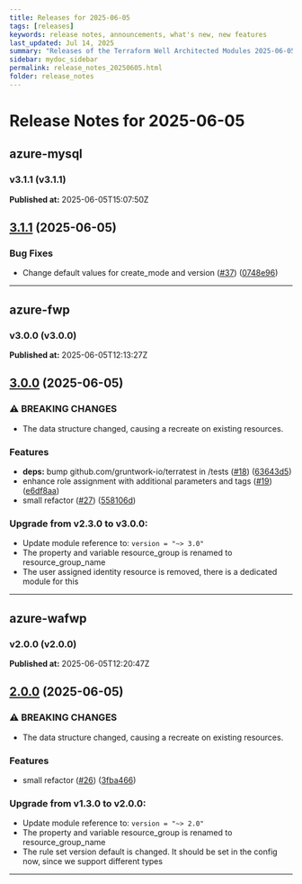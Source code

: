 ```yaml
---
title: Releases for 2025-06-05
tags: [releases]
keywords: release notes, announcements, what's new, new features
last_updated: Jul 14, 2025
summary: "Releases of the Terraform Well Architected Modules 2025-06-05"
sidebar: mydoc_sidebar
permalink: release_notes_20250605.html
folder: release_notes
---
```


# Release Notes for 2025-06-05

## azure-mysql
### v3.1.1 (v3.1.1)
**Published at:** 2025-06-05T15:07:50Z

## [3.1.1](https://github.com/CloudNationHQ/terraform-azure-mysql/compare/v3.1.0...v3.1.1) (2025-06-05)


### Bug Fixes

* Change default values for create_mode and version ([#37](https://github.com/CloudNationHQ/terraform-azure-mysql/issues/37)) ([0748e96](https://github.com/CloudNationHQ/terraform-azure-mysql/commit/0748e96c2570f7d936529e5eeaaef018ef272503))

---

## azure-fwp
### v3.0.0 (v3.0.0)
**Published at:** 2025-06-05T12:13:27Z

## [3.0.0](https://github.com/CloudNationHQ/terraform-azure-fwp/compare/v2.3.0...v3.0.0) (2025-06-05)


### ⚠ BREAKING CHANGES

* The data structure changed, causing a recreate on existing resources.

### Features

* **deps:** bump github.com/gruntwork-io/terratest in /tests ([#18](https://github.com/CloudNationHQ/terraform-azure-fwp/issues/18)) ([63643d5](https://github.com/CloudNationHQ/terraform-azure-fwp/commit/63643d5998a3aee6a81e1decd92bb99c83d3efe5))
* enhance role assignment with additional parameters and tags ([#19](https://github.com/CloudNationHQ/terraform-azure-fwp/issues/19)) ([e6df8aa](https://github.com/CloudNationHQ/terraform-azure-fwp/commit/e6df8aaba63c7a66462a5ca29f0d7256583df50b))
* small refactor ([#27](https://github.com/CloudNationHQ/terraform-azure-fwp/issues/27)) ([558106d](https://github.com/CloudNationHQ/terraform-azure-fwp/commit/558106d8b9edb1e4782b8b25838970583d079cac))

### Upgrade from v2.3.0 to v3.0.0:

- Update module reference to: `version = "~> 3.0"`
- The property and variable resource_group is renamed to resource_group_name
- The user assigned identity resource is removed, there is a dedicated module for this

---

## azure-wafwp
### v2.0.0 (v2.0.0)
**Published at:** 2025-06-05T12:20:47Z

## [2.0.0](https://github.com/CloudNationHQ/terraform-azure-wafwp/compare/v1.3.0...v2.0.0) (2025-06-05)


### ⚠ BREAKING CHANGES

* The data structure changed, causing a recreate on existing resources.

### Features

* small refactor ([#26](https://github.com/CloudNationHQ/terraform-azure-wafwp/issues/26)) ([3fba466](https://github.com/CloudNationHQ/terraform-azure-wafwp/commit/3fba466d993e315f81121d4819e8c27bcd751e1c))

### Upgrade from v1.3.0 to v2.0.0:

- Update module reference to: `version = "~> 2.0"`
- The property and variable resource_group is renamed to resource_group_name
- The rule set version default is changed. It should be set in the config now, since we support different types

---

